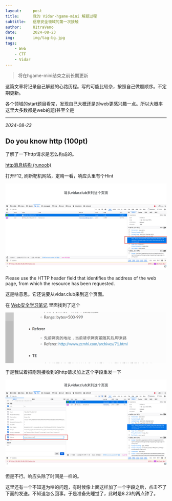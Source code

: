 ```yaml
---
layout:     post
title:      我的 Vidar-hgame-mini 解题过程
subtitle:   信息安全领域的第一次接触
author:     U1traVeno
date:       2024-08-23
img:        img/tag-bg.jpg
tags:
    - Web
    - CTF
    - Vidar
--- 
```


> 将在hgame-mini结束之前长期更新

这篇文章将记录自己解题的心路历程。写的可能比较杂，按照自己做题顺序。不定期更新。

各个领域的start题目看完，发现自己大概还是对web更感兴趣一点。所以大概率这里大多数都是web的题(甚至全是

-----

*2024-08-23*

## Do you know http (100pt)

了解了一下http请求是怎么构成的。

[http消息结构 (runoob)](https://www.runoob.com/http/http-messages.html)

打开F12, 刷新靶机网站，定睛一看，响应头里有个Hint

![Hint](./post_img/2024-08-23-1.png)

Please use the HTTP header field that identifies the address of the web page, from which the resource has been requested.

这是啥意思。它还说要从vidar.club来到这个页面。

在 [Web安全学习笔记](https://websec.readthedocs.io/zh/latest/) 里面找到了这个

![Referer请求头](./post_img/2024-08-23-2.png)

于是我试着把刚刚接收到的http请求加上这个字段重发一下

![加上字段](./post_img/2024-08-23-3.png)

但是不行。响应头除了时间是一样的。

这里还有一个不知道为啥的问题，有时候像上面这样加了一个字段之后，点击不了下面的发送。不知道怎么回事。于是准备先睡觉了，此时是8.23的两点钟了。